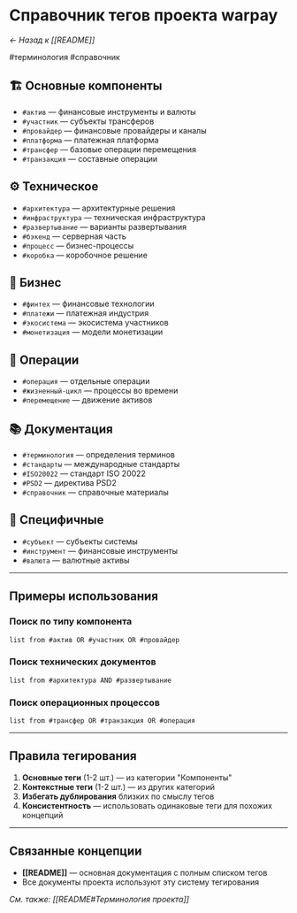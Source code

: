 # Справочник тегов проекта warpay

*← Назад к [[README]]*

#терминология #справочник

## 🏗️ Основные компоненты
- `#актив` — финансовые инструменты и валюты
- `#участник` — субъекты трансферов  
- `#провайдер` — финансовые провайдеры и каналы
- `#платформа` — платежная платформа
- `#трансфер` — базовые операции перемещения
- `#транзакция` — составные операции

## ⚙️ Техническое
- `#архитектура` — архитектурные решения
- `#инфраструктура` — техническая инфраструктура  
- `#развертывание` — варианты развертывания
- `#бэкенд` — серверная часть
- `#процесс` — бизнес-процессы
- `#коробка` — коробочное решение

## 💼 Бизнес
- `#финтех` — финансовые технологии
- `#платежи` — платежная индустрия
- `#экосистема` — экосистема участников
- `#монетизация` — модели монетизации

## 🔧 Операции
- `#операция` — отдельные операции
- `#жизненный-цикл` — процессы во времени
- `#перемещение` — движение активов

## 📚 Документация
- `#терминология` — определения терминов
- `#стандарты` — международные стандарты  
- `#ISO20022` — стандарт ISO 20022
- `#PSD2` — директива PSD2
- `#справочник` — справочные материалы

## 🎯 Специфичные
- `#субъект` — субъекты системы
- `#инструмент` — финансовые инструменты
- `#валюта` — валютные активы

---

## Примеры использования

### Поиск по типу компонента
```dataview
list from #актив OR #участник OR #провайдер
```

### Поиск технических документов
```dataview
list from #архитектура AND #развертывание  
```

### Поиск операционных процессов
```dataview
list from #трансфер OR #транзакция OR #операция
```

---

## Правила тегирования

1. **Основные теги** (1-2 шт.) — из категории "Компоненты"
2. **Контекстные теги** (1-2 шт.) — из других категорий
3. **Избегать дублирования** близких по смыслу тегов
4. **Консистентность** — использовать одинаковые теги для похожих концепций

---

## Связанные концепции

- **[[README]]** — основная документация с полным списком тегов
- Все документы проекта используют эту систему тегирования

*См. также: [[README#Терминология проекта]]*
